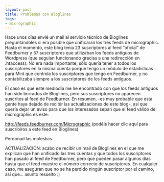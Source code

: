 ```yaml
---
layout: post
title: Problemas con Bloglines
tags:
- micrographic
---
```

Hace unos días envié un mail al servicio técnico de Bloglines preguntándoles si era posible que unificaran los tres feeds de micrographic. Hasta el momento, este blog tenía 23 suscriptores al feed “oficial” de Feedburner y 57 suscriptores que utilizaban los feeds antiguos de Wordpress (que seguían funcionando gracias a una redirección en .htaccess). No era nada importante, sólo quería tener a todos los suscriptores en la misma cuenta porque tengo un módulo de estadísticas para Mint que controla los suscriptores que tengo en Feedburner, y no contabilizaba siempre a los suscriptores de los feeds antiguos.
<!--more-->
El caso es que este mediodía me he encontrado con que los feeds antiguos han sido borrados de Bloglines, pero sus suscriptores no aparecen suscritos al feed de Feedburner. En resumen, -es muy probable que esta gente haya dejado de recibir las actualizaciones de este blog-, así que quería dejar un aviso para que los interesados sepan que el feed válido de micrographic es este:

http://feeds.feedburner.com/Micrographic
(podéis hacer clic aquí para suscribiros a este feed en Bloglines)

Perdonad las molestias.

ACTUALIZACIÓN: acabo de recibir un mail de Bloglines en el que me explican que han unificado las tres cuentas y que todos los suscriptores han pasado al feed de Feedburner, pero que pueden pasar algunos días hasta que el feed muestre el número correcto de suscriptores. En cualquier caso, me aseguran que no se ha perdido ningún suscriptor por el camino, así que… asunto resuelto :)
